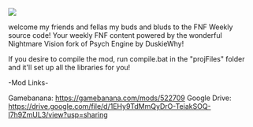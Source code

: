 ![](https://github.com/OrbyyOrbinaut/FNF-Weekly-Public/blob/main/projFiles/FNF%20Weekly%20Logo.png)

welcome my friends and fellas my buds and bluds to the FNF Weekly source code!
Your weekly FNF content powered by the wonderful Nightmare Vision fork of Psych Engine by DuskieWhy!

If you desire to compile the mod, run compile.bat in the "projFiles" folder and it'll
set up all the libraries for you!

-Mod Links-

Gamebanana: https://gamebanana.com/mods/522709
Google Drive: https://drive.google.com/file/d/1EHy9TdMmQyDrO-TeiakSOQ-l7h9ZmUL3/view?usp=sharing
